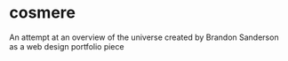 # cosmere
An attempt at an overview of the universe created by Brandon Sanderson as a web design portfolio piece
